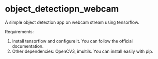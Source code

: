 # object_detectiopn_webcam
A simple object detection app on webcam stream using tensorflow.

Requirements:
1. Install tensorflow and configure it. You can follow the official documentation.
2. Other dependencies: OpenCV3, imultils. You can install easily with pip.
